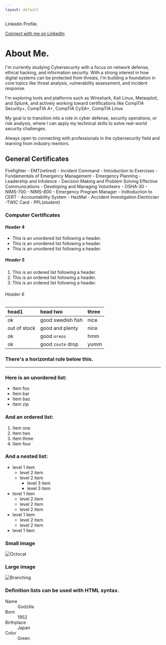 ```yaml
---
layout: default
---
```


Linkedin Profile.

<a href="https://www.linkedin.com/in/jay-magee-356a2965?lipi=urn%3Ali%3Apage%3Ad_flagship3_profile_view_base_contact_details%3BaW1rdruKSxG47cMPnszV%2Bg%3D%3D" target="_blank">
  Connect with me on LinkedIn
</a>

# About Me.

I'm currently studying Cybersecurity with a focus on network defense, ethical hacking, and information security. With a strong interest in how digital systems can be protected from threats, I'm building a foundation in core topics like threat analysis, vulnerability assessment, and incident response.

I'm exploring tools and platforms such as Wireshark, Kali Linux, Metasploit, and Splunk, and actively working toward certifications like CompTIA Security+, CompTIA A+, CompTIA CySA+, CompTIA Linux

My goal is to transition into a role in cyber defense, security operations, or risk analysis, where I can apply my technical skills to solve real-world security challenges.

Always open to connecting with professionals in the cybersecurity field and learning from industry mentors.

## General Certificates
Firefighter - EMT(retired) - Incident Command - Introduction to Exercises - Fundamentals of Emergency Management - Emergency Planning - Leadership and Infulence - Decision Making and Problem Solving 
Effective Communications - Developing and Managing Volunteers - OSHA-30 - NIMS-700 - NIMS-800 - Emergency Program Manager - Indtoduction to CERT - Accountability System - HazMat - Accident Investigation Electrician -TWIC Card - PPL(student) 


### Computer Certificates


#### Header 4

*   This is an unordered list following a header.
*   This is an unordered list following a header.
*   This is an unordered list following a header.

##### Header 5

1.  This is an ordered list following a header.
2.  This is an ordered list following a header.
3.  This is an ordered list following a header.

###### Header 6

| head1        | head two          | three |
|:-------------|:------------------|:------|
| ok           | good swedish fish | nice  |
| out of stock | good and plenty   | nice  |
| ok           | good `oreos`      | hmm   |
| ok           | good `zoute` drop | yumm  |

### There's a horizontal rule below this.

* * *

### Here is an unordered list:

*   Item foo
*   Item bar
*   Item baz
*   Item zip

### And an ordered list:

1.  Item one
1.  Item two
1.  Item three
1.  Item four

### And a nested list:

- level 1 item
  - level 2 item
  - level 2 item
    - level 3 item
    - level 3 item
- level 1 item
  - level 2 item
  - level 2 item
  - level 2 item
- level 1 item
  - level 2 item
  - level 2 item
- level 1 item

### Small image

![Octocat](https://github.githubassets.com/images/icons/emoji/octocat.png)

### Large image

![Branching](https://guides.github.com/activities/hello-world/branching.png)


### Definition lists can be used with HTML syntax.

<dl>
<dt>Name</dt>
<dd>Godzilla</dd>
<dt>Born</dt>
<dd>1952</dd>
<dt>Birthplace</dt>
<dd>Japan</dd>
<dt>Color</dt>
<dd>Green</dd>
</dl>

